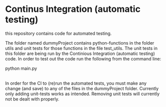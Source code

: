 # Continus Integration (automatic testing)

this repository contains code for automated testing. 

The folder named dummyProject contains python-functions in the folder utils and unit tests for those functions 
in the file test_utils. The unit tests in this folder are being run by the Continious Integration (automatic testing)
code. In order to test out the code run the following from the command line:  
  
python main.py
<br>
<br>  
  
In order for the CI to (re)run the automated tests, you must make any change (and save) to any of the files in the 
dummyProject folder. Currently only adding unit-tests works as intended. Removing unit tests will currently not be 
dealt with properly. 